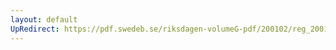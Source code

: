 ```yaml
---
layout: default
UpRedirect: https://pdf.swedeb.se/riksdagen-volumeG-pdf/200102/reg_200102/reg_200102_0112.pdf
---
```


